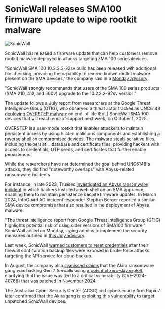 # SonicWall releases SMA100 firmware update to wipe rootkit malware

![SonicWall](https://www.bleepstatic.com/content/hl-images/2025/04/18/SonicWall.jpg)

SonicWall has released a firmware update that can help customers remove rootkit malware deployed in attacks targeting SMA 100 series devices.

"SonicWall SMA 100 10.2.2.2-92sv build has been released with additional file checking, providing the capability to remove known rootkit malware present on the SMA devices," the company said in a [Monday advisory](https://psirt.global.sonicwall.com/vuln-detail/SNWLID-2025-0015).

"SonicWall strongly recommends that users of the SMA 100 series products (SMA 210, 410, and 500v) upgrade to the 10.2.2.2-92sv version."

The update follows a July report from researchers at the Google Threat Intelligence Group (GTIG), who observed a threat actor tracked as UNC6148 [deploying OVERSTEP malware](https://www.bleepingcomputer.com/news/security/sonicwall-sma-devices-hacked-with-overstep-rootkit-tied-to-ransomware/) on end-of-life (EoL) SonicWall SMA 100 devices that will reach end-of-support next week, on October 1, 2025.

OVERSTEP is a user-mode rootkit that enables attackers to maintain persistent access by using hidden malicious components and establishing a reverse shell on compromised devices. The malware steals sensitive files, including the persist_._database and certificate files, providing hackers with access to credentials, OTP seeds, and certificates that further enable persistence.

While the researchers have not determined the goal behind UNC6148's attacks, they did find "noteworthy overlaps" with Abyss-related ransomware incidents.

For instance, in late 2023, Truesec [investigated an Abyss ransomware incident](https://www.truesec.com/hub/blog/web-shell-on-a-sonicwall-sma) in which hackers installed a web shell on an SMA appliance, enabling them to maintain persistence despite firmware updates. In March 2024, InfoGuard AG incident responder Stephan Berger reported a similar SMA device compromise that also resulted in the deployment of Abyss malware.

"The threat intelligence report from Google Threat Intelligence Group (GTIG) highlights potential risk of using older versions of SMA100 firmware," SonicWall added on Monday, urging admins to implement the security measures outlined in [this July advisory](https://www.sonicwall.com/support/notices/urgent-advisory-for-addressing-rootkits-and-other-critical-vulnerabilities-in-sonicwall-sma-100-series-appliances/250730071322160).

Last week, SonicWall [warned customers to reset credentials](https://www.bleepingcomputer.com/news/security/sonicwall-warns-customers-to-reset-credentials-after-MySonicWall-breach/) after their firewall configuration backup files were exposed in brute-force attacks targeting the API service for cloud backup.

In August, the company also [dismissed claims](https://www.bleepingcomputer.com/news/security/sonicwall-finds-no-sslvpn-zero-day-links-ransomware-attacks-to-2024-flaw/) that the Akira ransomware gang was hacking Gen 7 firewalls using [a potential zero-day exploit](https://www.bleepingcomputer.com/news/security/surge-of-akira-ransomware-attacks-hits-sonicwall-firewall-devices/), clarifying that the issue was tied to a critical vulnerability (CVE-2024-40766) that was patched in November 2024.

The Australian Cyber Security Center (ACSC) and cybersecurity firm Rapid7 later confirmed that the Akira gang is [exploiting this vulnerability](https://www.bleepingcomputer.com/news/security/akira-ransomware-exploiting-critical-sonicwall-sslvpn-bug-again/) to target unpatched SonicWall devices.